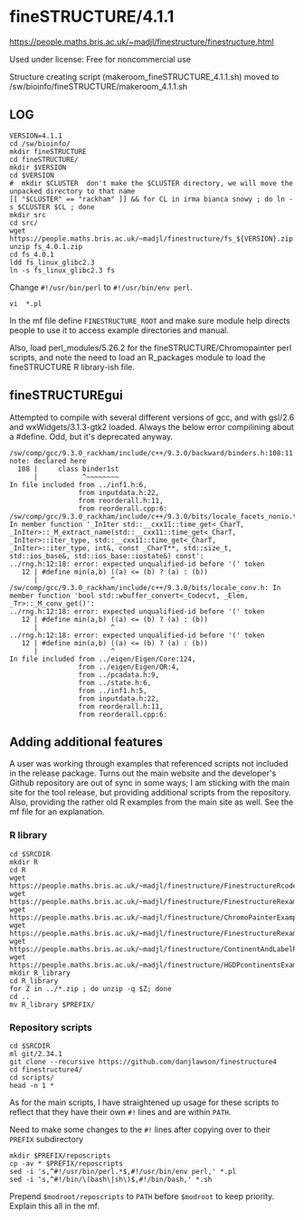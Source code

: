 fineSTRUCTURE/4.1.1
===================

<https://people.maths.bris.ac.uk/~madjl/finestructure/finestructure.html>

Used under license:
Free for noncommercial use

Structure creating script (makeroom_fineSTRUCTURE_4.1.1.sh) moved to /sw/bioinfo/fineSTRUCTURE/makeroom_4.1.1.sh

LOG
---

    VERSION=4.1.1
    cd /sw/bioinfo/
    mkdir fineSTRUCTURE
    cd fineSTRUCTURE/
    mkdir $VERSION
    cd $VERSION
    #  mkdir $CLUSTER  don't make the $CLUSTER directory, we will move the unpacked directory to that name
    [[ "$CLUSTER" == "rackham" ]] && for CL in irma bianca snowy ; do ln -s $CLUSTER $CL ; done
    mkdir src
    cd src/
    wget https://people.maths.bris.ac.uk/~madjl/finestructure/fs_${VERSION}.zip
    unzip fs_4.0.1.zip 
    cd fs_4.0.1
    ldd fs_linux_glibc2.3 
    ln -s fs_linux_glibc2.3 fs

Change `#!/usr/bin/perl` to `#!/usr/bin/env perl`.

    vi  *.pl

In the mf file define `FINESTRUCTURE_ROOT` and make sure module help directs
people to use it to access example directories and manual.

Also, load perl_modules/5.26.2 for the fineSTRUCTURE/Chromopainter perl
scripts, and note the need to load an R_packages module to load the
fineSTRUCTURE R library-ish file.



fineSTRUCTUREgui
----------------


Attempted to compile with several different versions of gcc, and with gsl/2.6 and wxWidgets/3.1.3-gtk2 loaded.
Always the below error compilining about a #define. Odd, but it's deprecated anyway.


    /sw/comp/gcc/9.3.0_rackham/include/c++/9.3.0/backward/binders.h:108:11: note: declared here
      108 |     class binder1st
          |           ^~~~~~~~~
    In file included from ../inf1.h:6,
                     from inputdata.h:22,
                     from reorderall.h:11,
                     from reorderall.cpp:6:
    /sw/comp/gcc/9.3.0_rackham/include/c++/9.3.0/bits/locale_facets_nonio.tcc: In member function '_InIter std::__cxx11::time_get<_CharT, _InIter>::_M_extract_name(std::__cxx11::time_get<_CharT, _InIter>::iter_type, std::__cxx11::time_get<_CharT, _InIter>::iter_type, int&, const _CharT**, std::size_t, std::ios_base&, std::ios_base::iostate&) const':
    ../rng.h:12:18: error: expected unqualified-id before '(' token
       12 | #define min(a,b) ((a) <= (b) ? (a) : (b))
          |                  ^
    /sw/comp/gcc/9.3.0_rackham/include/c++/9.3.0/bits/locale_conv.h: In member function 'bool std::wbuffer_convert<_Codecvt, _Elem, _Tr>::_M_conv_get()':
    ../rng.h:12:18: error: expected unqualified-id before '(' token
       12 | #define min(a,b) ((a) <= (b) ? (a) : (b))
          |                  ^
    ../rng.h:12:18: error: expected unqualified-id before '(' token
       12 | #define min(a,b) ((a) <= (b) ? (a) : (b))
          |                  ^
    In file included from ../eigen/Eigen/Core:124,
                     from ../eigen/Eigen/QR:4,
                     from ../pcadata.h:9,
                     from ../state.h:6,
                     from ../inf1.h:5,
                     from inputdata.h:22,
                     from reorderall.h:11,
                     from reorderall.cpp:6:


Adding additional features
--------------------------

A user was working through examples that referenced scripts not included in the release package. Turns out the main website and the developer's Github repository are out of sync in some ways; I am sticking with the main site for the tool release, but providing additional scripts from the repository. Also, providing the rather old R examples from the main site as well. See the mf file for an explanation.


### R library

    cd $SRCDIR
    mkdir R
    cd R
    wget https://people.maths.bris.ac.uk/~madjl/finestructure/FinestructureRcode.zip
    wget https://people.maths.bris.ac.uk/~madjl/finestructure/FinestructureRexampledata.zip
    wget https://people.maths.bris.ac.uk/~madjl/finestructure/ChromoPainterExampleHGDPdata.zip
    wget https://people.maths.bris.ac.uk/~madjl/finestructure/FinestructureRexampleresults.zip
    wget https://people.maths.bris.ac.uk/~madjl/finestructure/ContinentAndLabelRscripts.zip
    wget https://people.maths.bris.ac.uk/~madjl/finestructure/HGDPcontinentsExample.zip
    mkdir R_library
    cd R_library
    for Z in ../*.zip ; do unzip -q $Z; done
    cd ..
    mv R_library $PREFIX/


### Repository scripts

    cd $SRCDIR
    ml git/2.34.1
    git clone --recursive https://github.com/danjlawson/finestructure4
    cd finestructure4/
    cd scripts/
    head -n 1 *

As for the main scripts, I have straightened up usage for these scripts to reflect that they have their own `#!` lines and are within `PATH`.

Need to make some changes to the `#!` lines after copying over to their `PREFIX` subdirectory

    mkdir $PREFIX/reposcripts
    cp -av * $PREFIX/reposcripts
    sed -i 's,^#!/usr/bin/perl.*$,#!/usr/bin/env perl,' *.pl
    sed -i 's,^#!/bin/\(bash\|sh\)$,#!/bin/bash,' *.sh

Prepend `$modroot/reposcripts` to `PATH` before `$modroot` to keep priority. Explain this all in the mf.

